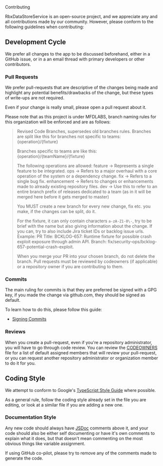 Contributing

RbxDataStoreService is an open-source project, and we appreciate any and all
contributions made by our community. However, please conform to the
following guidelines when contributing:

## Development Cycle

We prefer all changes to the app to be discussed beforehand,
either in a GitHub issue, or in a an email thread with primary developers or other contributors.

### Pull Requests

We prefer pull-requests that are descriptive of the changes being made
and highlight any potential benefits/drawbacks of the change, but these
types of write-ups are not required.

Even if your change is really small, please open a pull request about it.

Please note that as this project is under MFDLABS, branch naming rules for this organization will be enforced and are as follows:

> Revised Code Branches, supersedes old branches rules.
> Branches are split like this for branches not specific to teams:
> {operation}/{fixture}
> 
> Branches specific to teams are like this:
> {operation}/{teamName}/{fixture}
> 
> The following operations are allowed:
> feature -> Represents a single feature to be integrated.
> ops -> Refers to a major overhaul with a core operation of the system or a dependency change.
> fix -> Refers to a single bug fix.
> enhancement -> Refers to changes or enhancements made to already existing repository files.
> dev -> Use this to refer to an entire branch prefix of releases dedicated to a team (as in it will be merged here before it gets merged to master)
> 
> You MUST create a new branch for every new change, fix etc. you make, if the changes can be split, do it.
> 
> For the fixture, it can only contain characters `a-zA-Z1-0\-`, try to be brief with the name but also giving information about the change.
> If you can, try to also include Jira ticket IDs or backlog issue urls.
> Example:
> PR Title: BCKLOG-657: Runtime fixture for possible crash exploit exposure through admin API.
> Branch: fix/security-ops/bcklog-657-potential-crash-exploit.
> 
> When you merge your PR into your chosen branch, do not delete the branch.
> Pull requests must be reviewed by codeowners (if applicable) or a repository owner if you are contributing to them.

### Commits

The main ruling for commits is that they are preferred be signed with a GPG key, if you made the change via github.com, they should be signed as default.

To learn how to do this, please follow this guide:
- [Signing Commits](https://docs.github.com/en/authentication/managing-commit-signature-verification/signing-commits)

### Reviews

When you create a pull-request, even if you're a repository administrator, you will have to go through code review. You can review the [CODEOWNERS](./CODEOWNERS) file for a list of default assigned members that will review your pull-request, or you can request another repository administrator or organization member to do it for you.

## Coding Style

We attempt to conform to Google's [TypeScript Style Guide](https://google.github.io/styleguide/tsguide.html)
where possible.

As a general rule, follow the coding style already set in the file you
are editing, or look at a similar file if you are adding a new one.

### Documentation Style

Any new code should always have [JSDoc](https://jsdoc.app/) comments above it, and your code should also be either self documenting or have it's own comments to explain what it does, but that doesn't mean commenting on the most obvious things like variable assignment.

If using GitHub co-pilot, please try to remove any of the comments made to generate the code.
